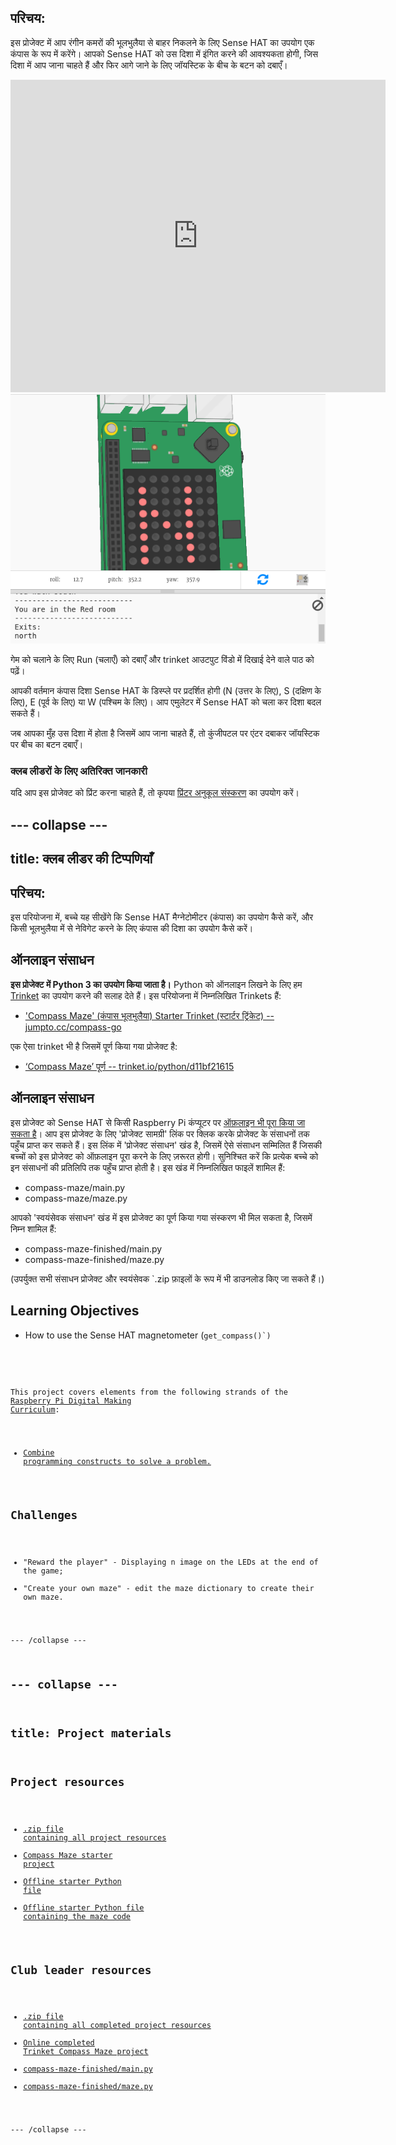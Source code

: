 ## परिचय:

इस प्रोजेक्ट में आप रंगीन कमरों की भूलभुलैया से बाहर निकलने के लिए Sense HAT का उपयोग एक कंपास के रूप में करेंगे। आपको Sense HAT को उस दिशा में इंगित करने की आवश्यकता होगी, जिस दिशा में आप जाना चाहते हैं और फिर आगे जाने के लिए जॉयस्टिक के बीच के बटन को दबाएँ।

<div class="trinket">
  <iframe src="https://trinket.io/embed/python/0c8cdacd70?outputOnly=true&start=result" width="600" height="500" frameborder="0" marginwidth="0" marginheight="0" allowfullscreen mark="crwd-mark">
</iframe> <img src="images/compass-final.png" />
</div>

गेम को चलाने के लिए Run (चलाएँ) को दबाएँ और trinket आउटपुट विंडो में दिखाई देने वाले पाठ को पढ़ें।

आपकी वर्तमान कंपास दिशा Sense HAT के डिस्प्ले पर प्रदर्शित होगी (N (उत्तर के लिए), S (दक्षिण के लिए), E (पूर्व के लिए) या W (पश्चिम के लिए)। आप एमुलेटर में Sense HAT को चला कर दिशा बदल सकते हैं।

जब आपका मुँह उस दिशा में होता है जिसमें आप जाना चाहते हैं, तो कुंजीपटल पर एंटर दबाकर जॉयस्टिक पर बीच का बटन दबाएँ।

### क्लब लीडरों के लिए अतिरिक्त जानकारी

यदि आप इस प्रोजेक्ट को प्रिंट करना चाहते हैं, तो कृपया [प्रिंटर अनुकूल संस्करण](https://projects.raspberrypi.org/en/projects/compass-maze/print) का उपयोग करें।

## \--- collapse \---

## title: क्लब लीडर की टिप्पणियाँ

## परिचय:

इस परियोजना में, बच्चे यह सीखेंगे कि Sense HAT मैग्नेटोमीटर (कंपास) का उपयोग कैसे करें, और किसी भूलभुलैया में से नेविगेट करने के लिए कंपास की दिशा का उपयोग कैसे करें।

## ऑनलाइन संसाधन

**इस प्रोजेक्ट में Python 3 का उपयोग किया जाता है।** Python को ऑनलाइन लिखने के लिए हम [Trinket](https://trinket.io/) का उपयोग करने की सलाह देते हैं। इस परियोजना में निम्नलिखित Trinkets हैं:

* ['Compass Maze' (कंपास भूलभुलैया) Starter Trinket (स्टार्टर ट्रिंकेट) -- jumpto.cc/compass-go](http://jumpto.cc/compass-go)

एक ऐसा trinket भी है जिसमें पूर्ण किया गया प्रोजेक्ट है:

* [‘Compass Maze’ पूर्ण -- trinket.io/python/d11bf21615](https://trinket.io/python/d11bf21615)

## ऑनलाइन संसाधन

इस प्रोजेक्ट को Sense HAT से किसी Raspberry Pi कंप्यूटर पर [ऑफ़लाइन भी पूरा किया जा सकता है](https://www.codeclubprojects.org/en-GB/resources/physical-sense-hat/)। आप इस प्रोजेक्ट के लिए 'प्रोजेक्ट सामग्री' लिंक पर क्लिक करके प्रोजेक्ट के संसाधनों तक पहुँच प्राप्त कर सकते हैं। इस लिंक में 'प्रोजेक्ट संसाधन' खंड है, जिसमें ऐसे संसाधन सम्मिलित हैं जिसकी बच्चों को इस प्रोजेक्ट को ऑफ़लाइन पूरा करने के लिए ज़रूरत होगी। सुनिश्चित करें कि प्रत्येक बच्चे को इन संसाधनों की प्रतिलिपि तक पहुँच प्राप्त होती है। इस खंड में निम्नलिखित फाइलें शामिल हैं:

* compass-maze/main.py
* compass-maze/maze.py

आपको 'स्वयंसेवक संसाधन' खंड में इस प्रोजेक्ट का पूर्ण किया गया संस्करण भी मिल सकता है, जिसमें निम्न शामिल हैं:

* compass-maze-finished/main.py
* compass-maze-finished/maze.py

(उपर्युक्त सभी संसाधन प्रोजेक्ट और स्वयंसेवक `.zip फ़ाइलों के रूप में भी डाउनलोड किए जा सकते हैं।)</p>

<h2>Learning Objectives</h2>

<ul>
<li>How to use the Sense HAT magnetometer (<code>get_compass()`)</li> </ul> 

This project covers elements from the following strands of the [Raspberry Pi Digital Making Curriculum](http://rpf.io/curriculum):

* [Combine programming constructs to solve a problem.](https://www.raspberrypi.org/curriculum/programming/builder)

## Challenges

* "Reward the player" - Displaying n image on the LEDs at the end of the game;
* "Create your own maze" - edit the maze dictionary to create their own maze.

\--- /collapse \---

## \--- collapse \---

## title: Project materials

## Project resources

* [.zip file containing all project resources](resources/compass-maze-project-resources.zip)
* [Compass Maze starter project](http://jumpto.cc/compass-go)
* [Offline starter Python file](resources/compass-maze-main.py)
* [Offline starter Python file containing the maze code](resources/compass-maze-maze.py)

## Club leader resources

* [.zip file containing all completed project resources](resources/compass-maze-volunteer-resources.zip)
* [Online completed Trinket Compass Maze project](https://trinket.io/python/0c8cdacd70)
* [compass-maze-finished/main.py](resources/compass-maze-finished-main.py)
* [compass-maze-finished/maze.py](resources/compass-maze-finished-maze.py)

\--- /collapse \---